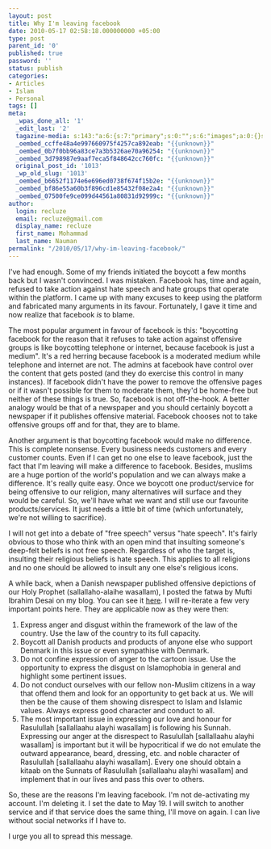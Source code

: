 ```yaml
---
layout: post
title: Why I'm leaving facebook
date: 2010-05-17 02:58:18.000000000 +05:00
type: post
parent_id: '0'
published: true
password: ''
status: publish
categories:
- Articles
- Islam
- Personal
tags: []
meta:
  _wpas_done_all: '1'
  _edit_last: '2'
  tagazine-media: s:143:"a:6:{s:7:"primary";s:0:"";s:6:"images";a:0:{}s:6:"videos";a:0:{}s:11:"image_count";s:1:"0";s:6:"author";s:5:"87423";s:7:"blog_id";s:5:"88911";}";
  _oembed_ccffe48a4e997660975f4257ca892eab: "{{unknown}}"
  _oembed_0b7f0bb96a83ce7a3b5326ae70a96254: "{{unknown}}"
  _oembed_3d798987e9aaf7eca5f848642cc760fc: "{{unknown}}"
  original_post_id: '1013'
  _wp_old_slug: '1013'
  _oembed_b6652f1174e6e696ed0738f674f15b2e: "{{unknown}}"
  _oembed_bf86e55a60b3f896cd1e85432f08e2a4: "{{unknown}}"
  _oembed_07500fe9ce099d44561a80831d92999c: "{{unknown}}"
author:
  login: recluze
  email: recluze@gmail.com
  display_name: recluze
  first_name: Mohammad
  last_name: Nauman
permalink: "/2010/05/17/why-im-leaving-facebook/"
---
```

I've had enough. Some of my friends initiated the boycott a few months back but I wasn't convinced. I was mistaken. Facebook has, time and again, refused to take action against hate speech and hate groups that operate within the platform. I came up with many excuses to keep using the platform and fabricated many arguments in its favour. Fortunately, I gave it time and now realize that facebook _is_ to blame. <!--more-->

The most popular argument in favour of facebook is this: "boycotting facebook for the reason that it refuses to take action against offensive groups is like boycotting telephone or internet, because facebook is just a medium". It's a red herring because facebook is a moderated medium while telephone and internet are not. The admins at facebook have control over the content that gets posted (and they do&nbsp;exercise&nbsp;this control in many instances). If facebook didn't have the power to remove the offensive pages or if it wasn't possible for them to moderate them, they'd be home-free but neither of these things is true. So, facebook is not off-the-hook. A better analogy would be that of a newspaper and you should certainly boycott a newspaper if it publishes offensive material. Facebook chooses not to take offensive groups off and for that, they are to blame.

Another argument is that boycotting facebook would make no difference. This is complete nonsense. Every business needs customers and every customer counts. Even if I can get no one else to leave facebook, just the fact that I'm leaving will make a difference to facebook. Besides, muslims are a huge portion of the world's population and we can always make a difference. It's really quite easy. Once we boycott one product/service for being offensive to our religion, many alternatives will surface and they would be careful. So, we'll have what we want and still use our favourite products/services. It just needs a little bit of time (which unfortunately, we're not willing to sacrifice).

I will not get into a debate of "free speech" versus "hate speech". It's fairly obvious to those who think with an open mind that insulting someone's deep-felt beliefs is not free speech. Regardless of who the target is, insulting their religious beliefs is hate speech. This applies to all religions and no one should be allowed to insult any one else's religious icons.

A while back, when a Danish newspaper published offensive depictions of our Holy Prophet (sallallaho-alaihe wasallam), I posted the fatwa by Mufti Ibrahim Desai on my blog. You can see it [here](http://recluze.wordpress.com/2008/08/02/how-should-we-react/). I will re-iterate a few very important points here. They are applicable now as they were then:

1. Express anger and disgust within the framework of the law of the country. Use the law of the country to its full capacity.
2. Boycott all Danish products and products of anyone else who support Denmark in this issue or even sympathise with Denmark.
3. Do not confine expression of anger to the cartoon issue. Use the opportunity to express the disgust on Islamophobia in general and highlight some pertinent issues.
4. Do not conduct ourselves with our fellow non-Muslim citizens in a way that offend them and look for an opportunity to get back at us. We will then be the cause of them showing disrespect to Islam and Islamic values. Always express good character and conduct to all.
5. The most important issue in expressing our love and honour for Rasulullah [sallallaahu alayhi wasallam] is following his Sunnah. Expressing our anger at the disrespect to Rasulullah [sallallaahu alayhi wasallam] is important but it will be hypocritical if we do not emulate the outward appearance, beard, dressing, etc. and noble character of Rasulullah [sallallaahu alayhi wasallam]. Every one should obtain a kitaab on the Sunnats of Rasulullah [sallallaahu alayhi wasallam] and implement that in our lives and pass this over to others.

So, these are the reasons I'm leaving facebook. I'm not de-activating my account. I'm deleting it. I set the date to May 19. I will switch to another service and if that service does the same thing, I'll move on again. I can live without social networks if I have to.

I urge you all to spread this message.

